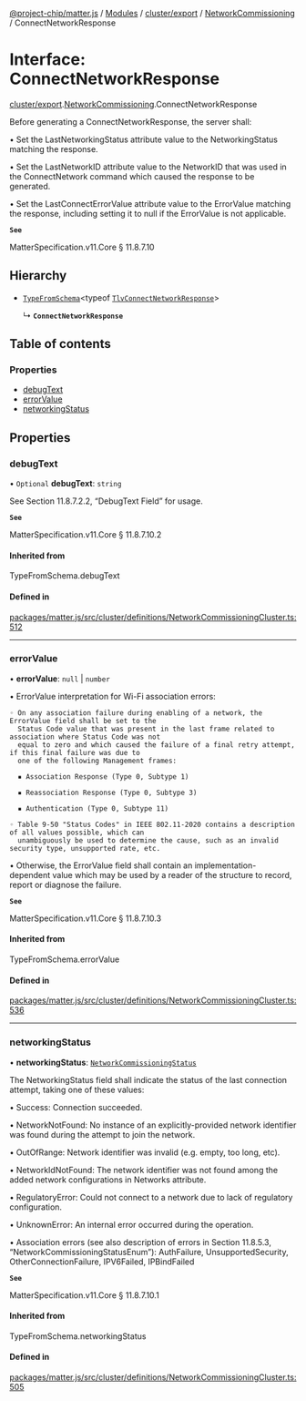 [@project-chip/matter.js](../README.md) / [Modules](../modules.md) / [cluster/export](../modules/cluster_export.md) / [NetworkCommissioning](../modules/cluster_export.NetworkCommissioning.md) / ConnectNetworkResponse

# Interface: ConnectNetworkResponse

[cluster/export](../modules/cluster_export.md).[NetworkCommissioning](../modules/cluster_export.NetworkCommissioning.md).ConnectNetworkResponse

Before generating a ConnectNetworkResponse, the server shall:

  • Set the LastNetworkingStatus attribute value to the NetworkingStatus matching the response.

  • Set the LastNetworkID attribute value to the NetworkID that was used in the ConnectNetwork command which
    caused the response to be generated.

  • Set the LastConnectErrorValue attribute value to the ErrorValue matching the response, including setting it
    to null if the ErrorValue is not applicable.

**`See`**

MatterSpecification.v11.Core § 11.8.7.10

## Hierarchy

- [`TypeFromSchema`](../modules/tlv_export.md#typefromschema)\<typeof [`TlvConnectNetworkResponse`](../modules/cluster_export.NetworkCommissioning.md#tlvconnectnetworkresponse)\>

  ↳ **`ConnectNetworkResponse`**

## Table of contents

### Properties

- [debugText](cluster_export.NetworkCommissioning.ConnectNetworkResponse.md#debugtext)
- [errorValue](cluster_export.NetworkCommissioning.ConnectNetworkResponse.md#errorvalue)
- [networkingStatus](cluster_export.NetworkCommissioning.ConnectNetworkResponse.md#networkingstatus)

## Properties

### debugText

• `Optional` **debugText**: `string`

See Section 11.8.7.2.2, “DebugText Field” for usage.

**`See`**

MatterSpecification.v11.Core § 11.8.7.10.2

#### Inherited from

TypeFromSchema.debugText

#### Defined in

[packages/matter.js/src/cluster/definitions/NetworkCommissioningCluster.ts:512](https://github.com/project-chip/matter.js/blob/5f71eedebdb9fa54338bde320c311bb359b7455d/packages/matter.js/src/cluster/definitions/NetworkCommissioningCluster.ts#L512)

___

### errorValue

• **errorValue**: ``null`` \| `number`

• ErrorValue interpretation for Wi-Fi association errors:

    ◦ On any association failure during enabling of a network, the ErrorValue field shall be set to the
      Status Code value that was present in the last frame related to association where Status Code was not
      equal to zero and which caused the failure of a final retry attempt, if this final failure was due to
      one of the following Management frames:

      ▪ Association Response (Type 0, Subtype 1)

      ▪ Reassociation Response (Type 0, Subtype 3)

      ▪ Authentication (Type 0, Subtype 11)

    ◦ Table 9-50 "Status Codes" in IEEE 802.11-2020 contains a description of all values possible, which can
      unambiguously be used to determine the cause, such as an invalid security type, unsupported rate, etc.

  • Otherwise, the ErrorValue field shall contain an implementation-dependent value which may be used by a
    reader of the structure to record, report or diagnose the failure.

**`See`**

MatterSpecification.v11.Core § 11.8.7.10.3

#### Inherited from

TypeFromSchema.errorValue

#### Defined in

[packages/matter.js/src/cluster/definitions/NetworkCommissioningCluster.ts:536](https://github.com/project-chip/matter.js/blob/5f71eedebdb9fa54338bde320c311bb359b7455d/packages/matter.js/src/cluster/definitions/NetworkCommissioningCluster.ts#L536)

___

### networkingStatus

• **networkingStatus**: [`NetworkCommissioningStatus`](../enums/cluster_export.NetworkCommissioning.NetworkCommissioningStatus.md)

The NetworkingStatus field shall indicate the status of the last connection attempt, taking one of these
values:

  • Success: Connection succeeded.

  • NetworkNotFound: No instance of an explicitly-provided network identifier was found during the attempt
    to join the network.

  • OutOfRange: Network identifier was invalid (e.g. empty, too long, etc).

  • NetworkIdNotFound: The network identifier was not found among the added network configurations in
    Networks attribute.

  • RegulatoryError: Could not connect to a network due to lack of regulatory configuration.

  • UnknownError: An internal error occurred during the operation.

  • Association errors (see also description of errors in Section 11.8.5.3,
    “NetworkCommissioningStatusEnum”): AuthFailure, UnsupportedSecurity, OtherConnectionFailure, IPV6Failed,
    IPBindFailed

**`See`**

MatterSpecification.v11.Core § 11.8.7.10.1

#### Inherited from

TypeFromSchema.networkingStatus

#### Defined in

[packages/matter.js/src/cluster/definitions/NetworkCommissioningCluster.ts:505](https://github.com/project-chip/matter.js/blob/5f71eedebdb9fa54338bde320c311bb359b7455d/packages/matter.js/src/cluster/definitions/NetworkCommissioningCluster.ts#L505)
